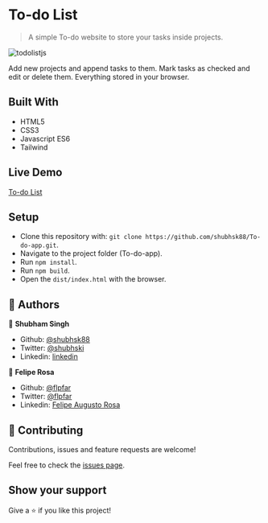# To-do List

> A simple To-do website to store your tasks inside projects.

![todolistjs](https://user-images.githubusercontent.com/15898299/87446090-3b2e1780-c5cf-11ea-8341-8699024aaffa.png)

Add new projects and append tasks to them. Mark tasks as checked and edit or delete them. Everything stored in your browser.

## Built With

- HTML5
- CSS3
- Javascript ES6
- Tailwind

## Live Demo

[To-do List](https://raw.githack.com/shubhsk88/To-do-app/feaure-to-do/dist/index.html)

## Setup

- Clone this repository with: `git clone https://github.com/shubhsk88/To-do-app.git`.
- Navigate to the project folder (To-do-app).
- Run `npm install`.
- Run `npm build`.
- Open the `dist/index.html` with the browser.

## 👤 Authors

👤 **Shubham Singh**

- Github: [@shubhsk88](https://github.com/shubhsk88)
- Twitter: [@shubhski](twitter.com/shubski)
- Linkedin: [linkedin](https://www.linkedin.com/in/shubhski/)

👤 **Felipe Rosa**

- Github: [@flpfar](https://github.com/flpfar)
- Twitter: [@flpfar](https://twitter.com/flpfar)
- Linkedin: [Felipe Augusto Rosa](https://www.linkedin.com/in/felipe-augusto-rosa)

## 🤝 Contributing

Contributions, issues and feature requests are welcome!

Feel free to check the [issues page](/issues).

## Show your support

Give a ⭐️ if you like this project!